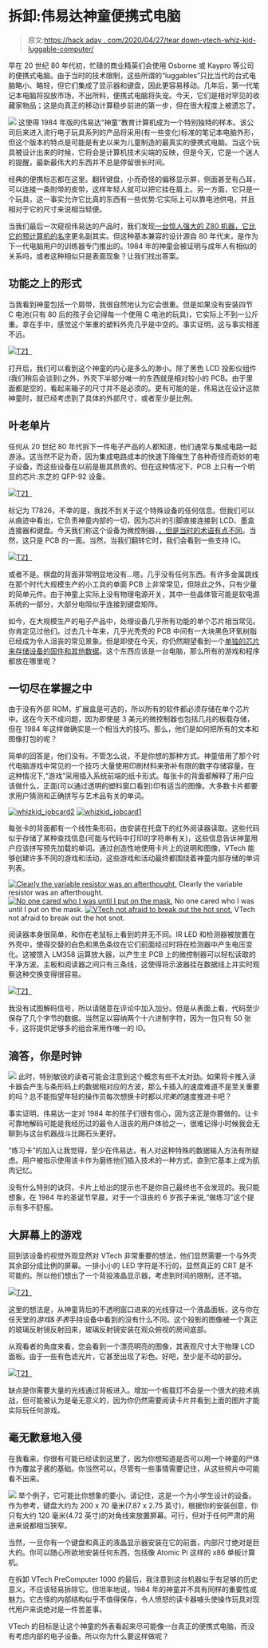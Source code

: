 # 拆卸:伟易达神童便携式电脑

> 原文:[https://hack aday . com/2020/04/27/tear down-vtech-whiz-kid-luggable-computer/](https://hackaday.com/2020/04/27/teardown-vtech-whiz-kid-luggable-computer/)

早在 20 世纪 80 年代初，忙碌的商业精英们会使用 Osborne 或 Kaypro 等公司的便携式电脑。由于当时的技术限制，这些所谓的“luggables”只比当代的台式电脑略小、略轻，但它们集成了显示器和键盘，因此更容易移动。几年后，第一代笔记本电脑将投放市场，不出所料，便携式电脑将失宠。今天，它们是相对罕见的收藏家物品；这是向真正的移动计算稳步前进的第一步，但在很大程度上被遗忘了。

[![](../Images/10e8268eb8b11a0f795cc4ad5ea77aa0.png)](https://hackaday.com/wp-content/uploads/2020/03/whizkid_girl.jpg) 这使得 1984 年版的伟易达“神童”教育计算机成为一个特别独特的样本。该公司后来进入流行电子玩具系列的产品将采用(有一些变化)标准的笔记本电脑外形，但这个版本的特点是可能是有史以来为儿童制造的最真实的便携式电脑。当这个玩具被设计出来的时候，它将会是计算机技术尖端的反映，但是今天，它是一个迷人的提醒，最新最伟大的东西并不总是停留很长时间。

经典的便携标志都在这里。翻转键盘，小而奇怪的偏移显示屏，侧面甚至有凸耳，可以连接一条附带的皮带，这样年轻人就可以把它挂在肩上。另一方面，它只是一个玩具，这一事实允许它比真的东西有一些优势:它实际上可以靠电池供电，并且相对于它的尺寸来说相当轻便。

当我们最后一次窥视伟易达的产品时，我们发现[一台惊人强大的 Z80 机器，它比它的预计算机的名字](https://hackaday.com/2019/11/19/teardown-vtech-precomputer-1000-is-an-iconic-pc-in-a-toy-wrapper/)更名副其实。但这种基本兼容的设计源自 80 年代末，是作为下一代电脑用户的训练器专门推出的。1984 年的神童会被证明与成年人有相似的关系吗，或者这种相似只是表面现象？让我们找出答案。

## 功能之上的形式

当我看到神童包括一个肩带，我很自然地认为它会很重。但是如果没有安装四节 C 电池(只有 80 后的孩子会记得每一个使用 C 电池的玩具)，它实际上不到一公斤重。拿在手中，感觉这个笨重的塑料外壳几乎是中空的。事实证明，这与事实相差不远。

[![](../Images/9738e5b2f8a62b2045ce760692410eec.png)T2】](https://hackaday.com/wp-content/uploads/2020/03/whizkid_open_side.jpg)

打开后，我们可以看到这个神童的内心是多么的渺小。除了黑色 LCD 投影仪组件(我们稍后会谈到)之外，外壳下半部分唯一的东西就是相对较小的 PCB。由于里面都是空的，看起来箱子的尺寸并不是必须的。更有可能的是，伟易达在设计这款神童时，就已经考虑到了具体的外部尺寸，或者至少是比例。

## 叶老单片

任何从 20 世纪 80 年代拆下一件电子产品的人都知道，他们通常与集成电路一起游泳。这当然不足为奇，因为集成电路成本的快速下降催生了各种奇怪而奇妙的电子设备，而这些设备在以前是极其昂贵的。但在这种情况下，PCB 上只有一个明显的芯片:东芝的 QFP-92 设备。

[![](../Images/b4016131e00d4e7c7e4d83fd538bc3a0.png)T2】](https://hackaday.com/wp-content/uploads/2020/03/whizkid_toshiba.jpg)

标记为 T7826，不幸的是，我找不到关于这个特殊设备的任何信息。但我们可以从痕迹中看出，它负责神童内部的一切，因为芯片的引脚直接连接到 LCD、墨盒连接器和键盘。今天我们称这个设备为微控制器，[，但是当时的术语有点不同](https://hackaday.com/2020/02/18/the-tms1000-the-first-commercially-available-microcontroller/)。当然，这只是 PCB 的一面。当然，当我们翻转它时，我们会看到一些支持 IC。

[![](../Images/7673f4617b9f694b125c0f2771dbfb14.png)T2】](https://hackaday.com/wp-content/uploads/2020/03/whizkid_mainpcb.jpg)

或者不是。棋盘的背面非常明显地没有…嗯，几乎没有任何东西。有许多金属跳线在那个时代大规模生产的小工具的单面 PCB 上非常常见，但除此之外，只有少量的简单元件。由于神童上实际上没有物理电源开关，其中一些晶体管可能是软电源系统的一部分，大部分电阻似乎连接到键盘矩阵。

如今，在大规模生产的电子产品中，处理设备几乎所有功能的单个芯片相当常见。你肯定见过他们。过去几十年来，几乎光秃秃的 PCB 中间有一大块黑色环氧树脂已经成为令人沮丧的常见景象。但是即使在今天，你仍然期望看到一个[单独的芯片来存储设备的固件和其他数据](https://hackaday.com/2019/12/06/swapping-the-roms-in-mini-arcade-cabinets/)。这个东西应该是一台电脑，那么所有的游戏和程序都放在哪里呢？

## 一切尽在掌握之中

由于没有外部 ROM，扩展盒是可选的，所以所有的软件都必须存储在单个芯片中。这在今天不成问题，因为即使是 3 美元的微控制器也包括几兆的板载存储，但在 1984 年这样做确实是一个相当大的技巧。那么，他们是如何把所有的文本和图像打包的呢？

简单的回答是，他们没有。不管怎么说，不是你想的那种方式。神童借用了那个时代电脑游戏中常见的一个技巧:大量使用印刷材料来弥补有限的数字存储容量。在这种情况下,“游戏”采用插入系统前端的纸卡形式。每张卡的背面都解释了用户应该做什么，正面(可以通过透明的塑料窗口看到)印有适当的图像。大多数卡片都要求用户猜测和正确拼写与艺术品有关的单词。

 [![whizkid_jobcard2](../Images/a66361fad10683d40a99b9dc90c2e4dd.png "whizkid_jobcard2")](https://hackaday.com/2020/04/27/teardown-vtech-whiz-kid-luggable-computer/whizkid_jobcard2/)  [![whizkid_jobcard1](../Images/98f1a3c28abb616b9454e848eef1e3f7.png "whizkid_jobcard1")](https://hackaday.com/2020/04/27/teardown-vtech-whiz-kid-luggable-computer/whizkid_jobcard1/) 

每张卡的背面都有一个线性条形码，由安装在托盘下的红外阅读器读取。这些代码似乎存储了某种查找信息(可能与代码中打印的字符串有关)，这些信息告诉神童用户应该拼写预先加载的单词。通过创造性地使用卡片上的说明和图像，VTech 能够创建许多不同的游戏和活动，这些游戏和活动最终都围绕着神童内部存储的单词列表。

 [![Clearly the variable resistor was an afterthought.](../Images/d25182439c8e11faabdfc7cb14a33db8.png "whizkid_reader2")](https://hackaday.com/2020/04/27/teardown-vtech-whiz-kid-luggable-computer/whizkid_reader2/) Clearly the variable resistor was an afterthought. [![No one cared who I was until I put on the mask.](../Images/1f69d9518ff1c839f1826495b9d21940.png "whizkid_reader3")](https://hackaday.com/2020/04/27/teardown-vtech-whiz-kid-luggable-computer/whizkid_reader3/) No one cared who I was until I put on the mask. [![VTech not afraid to break out the hot snot.](../Images/ae6846d1bba221ab2ef3fe69d066991f.png "whizkid_reader1")](https://hackaday.com/2020/04/27/teardown-vtech-whiz-kid-luggable-computer/whizkid_reader1/) VTech not afraid to break out the hot snot.

阅读器本身很简单，和你在老鼠标上看到的并无不同。IR LED 和检测器被放置在外壳中，使得交替的白色和黑色条纹在它们前面经过时将在检测器中产生电压变化。这被馈入 LM358 运算放大器，以产生主 PCB 上的微控制器可以轻松读取的干净方波。主板和阅读器之间只有三条线，这使得将示波器挂在数据线上并实时观察这种交换变得很容易。

[![](../Images/4cd4ba829ad16f9dba437eddec3e9c0b.png)T2】](https://hackaday.com/wp-content/uploads/2020/03/whizkid_sniff.jpg)

我没有试图解码信号，所以请随意在评论中加入加分。但是从表面上看，代码至少保存了几个字节的数据。当然足以容纳两个十六进制字符，因为一包只有 50 张卡，这将提供足够多的组合来用作唯一的 ID。

## 滴答，你是时钟

[![](../Images/ef088cc7970a14278bbc5f8f95833a56.png)](https://hackaday.com/wp-content/uploads/2020/03/whizkid_practicecard.jpg) 此时，特别敏锐的读者可能会注意到这个概念有些不太对劲。如果将卡推入读卡器会产生与条形码上的数据相对应的方波，那么卡插入的速度难道不是至关重要的吗？总不能指望年轻的操作员每次想换卡时都以*完美的*速度推进卡吧？

事实证明，伟易达一定对 1984 年的孩子们很有信心，因为这正是你要做的。让卡可靠地解码可能是我经历过的最令人沮丧的用户体验之一，很难记得小时候我会无聊到与这台机器战斗比踢石头更好。

“练习卡”的加入让我觉得，至少在伟易达，有人对这种特殊的数据输入方法有所疑虑。用户被指示使用该卡作为磨练他们插入技术的一种方式，直到它基本上成为肌肉记忆。

没有什么特别的诀窍，卡片上给出的提示也不是你自己最终也不会发现的。我只能想象，在 1984 年的圣诞节早晨，对于一个沮丧的 6 岁孩子来说,“做练习”这个提示有多不舒服。

## 大屏幕上的游戏

回到该设备的视觉外观显然对 VTech 非常重要的想法，他们显然需要一个与外壳其余部分成比例的屏幕。一排小小的 LED 字符是不行的，显然真正的 CRT 是不可能的。所以他们想出了一个背投液晶显示器，考虑到时间的限制，还不错。

[![](../Images/ae4714e9001ec05cca8f0c0f91645b7a.png)T2】](https://hackaday.com/wp-content/uploads/2020/03/whizkid_projector1.jpg)

这里的想法是，从神童背后的不透明窗口进来的光线穿过一个液晶面板，这与你在任天堂的*游戏&手表*手持设备中看到的没有什么不同。这个投影的图像被一个真正的玻璃反射镜反射回来，玻璃反射镜安装在观众俯视的房间底部。

从观看者的角度来看，您会看到一个漂亮明亮的图像，其表观尺寸大于物理 LCD 面板。由于一些有色滤光片，它甚至出现了彩色。好吧，至少是不动的部分。

[![](../Images/e93dbefdd17641616d2a21f0a40f3d1f.png)T2】](https://hackaday.com/wp-content/uploads/2020/03/whizkid_projector3.jpg)

缺点是你需要大量的光线通过背板进入。增加一个板载灯不会是一个很大的技术挑战，但可能被认为是毫无意义的，因为你仍然需要阅读卡片并看到上面的图片才能实际玩任何游戏。

## 毫无歉意地入侵

在我看来，你很有可能已经读到这里了，因为你想知道是否可以用一个神童的尸体作为覆盆子酱的基础。你当然可以，尽管有一些事情需要记住，从这些照片中可能看不出来。

[![](../Images/18ca98d8a7409e2bdeb686e662d9c878.png)](https://hackaday.com/wp-content/uploads/2020/03/whizkid_emptycase.jpg) 举个例子，它可能比你想象的要小。请记住，这是一个为小学生设计的设备。作为参考，键盘大约为 200 x 70 毫米(7.87 x 2.75 英寸)，根据你的安装创意，你只有大约 120 毫米(4.72 英寸)的对角线来放置屏幕。可行，但对于任何严肃的用途来说都相当狭窄。

当然，一旦你有一个键盘和真正的液晶显示器安装在它的前面，内部尺寸绝对是巨大的。你可以随心所欲地安装任何东西，包括像 Atomic Pi 这样的 x86 单板计算机。

在拆卸 VTech PreComputer 1000 的最后，我注意到这台机器似乎有足够的历史意义，不应该轻易拆除它。但坦率地说，1984 年的神童并不具有同样的重要性或魅力。它古怪的内部结构似乎不值得保存，令人愤怒的读卡器噱头使操作玩具对现代用户来说绝对是一件苦差事。

VTech 的目标是让这个神童的外表看起来尽可能像一台真正的便携式电脑，而没有考虑内部的电子设备。所以你为什么要这样做呢？